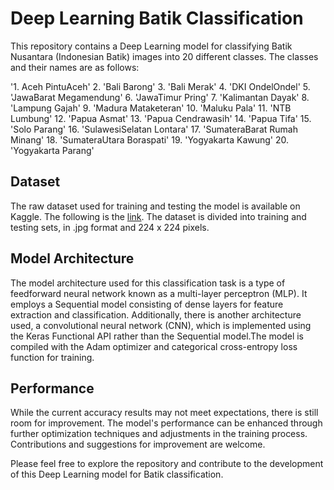 # Deep Learning Batik Classification

This repository contains a Deep Learning model for classifying Batik Nusantara (Indonesian Batik) images into 20 different classes. The classes and their names are as follows:

'1. Aceh PintuAceh'
2. 'Bali Barong'
3. 'Bali Merak'
4. 'DKI OndelOndel'
5. 'JawaBarat Megamendung'
6. 'JawaTimur Pring'
7. 'Kalimantan Dayak'
8. 'Lampung Gajah'
9. 'Madura Mataketeran'
10. 'Maluku Pala'
11. 'NTB Lumbung'
12. 'Papua Asmat'
13. 'Papua Cendrawasih'
14. 'Papua Tifa'
15. 'Solo Parang'
16. 'SulawesiSelatan Lontara'
17. 'SumateraBarat Rumah Minang'
18. 'SumateraUtara Boraspati'
19. 'Yogyakarta Kawung'
20. 'Yogyakarta Parang'

## Dataset
The raw dataset used for training and testing the model is available on Kaggle. The following is the [link](https://www.kaggle.com/datasets/hendryhb/batik-nusantara-batik-indonesia-dataset). The dataset is divided into training and testing sets, in .jpg format and 224 x 224 pixels.


## Model Architecture
The model architecture used for this classification task is a type of feedforward neural network known as a multi-layer perceptron (MLP). It employs a Sequential model consisting of dense layers for feature extraction and classification. Additionally, there is another architecture used, a convolutional neural network (CNN), which is implemented using the Keras Functional API rather than the Sequential model.The model is compiled with the Adam optimizer and categorical cross-entropy loss function for training.

## Performance
While the current accuracy results may not meet expectations, there is still room for improvement. The model's performance can be enhanced through further optimization techniques and adjustments in the training process. Contributions and suggestions for improvement are welcome.

Please feel free to explore the repository and contribute to the development of this Deep Learning model for Batik classification.
